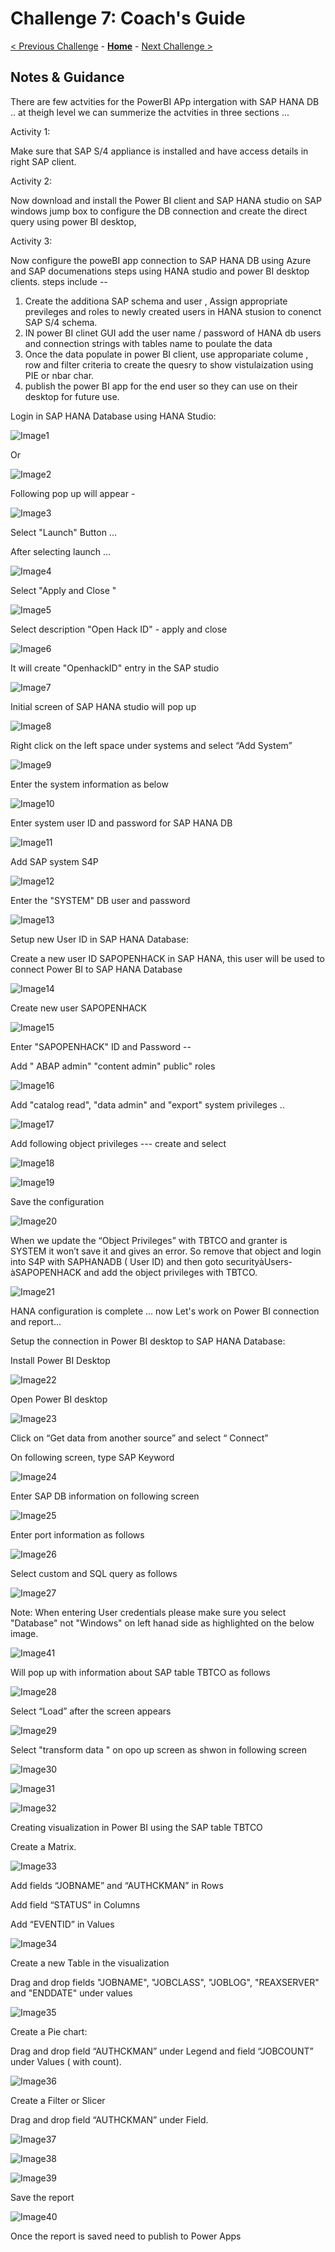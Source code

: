 # Challenge 7: Coach's Guide

[< Previous Challenge](./06-deploymongo.md) - **[Home](README.md)** - [Next Challenge >](./08-storage.md)

## Notes & Guidance

There are few  actvities for the PowerBI APp intergation with SAP HANA DB ..
at theigh level we can summerize the actvities in three sections ...

Activity 1:  

Make sure that   SAP S/4 appliance is installed and have access details in right SAP client. 

Activity 2:   

Now download  and install  the Power BI client  and SAP HANA studio on SAP   windows jump box to configure the DB connection and create the direct query using power BI desktop, 
 
Activity 3:  

Now  configure the poweBI app connection to SAP HANA DB using Azure  and SAP documenations steps using  HANA studio and power BI desktop clients.
steps include --
   1. Create the additiona SAP schema and user , Assign appropriate previleges and roles to newly created users in HANA stusion to conenct SAP S/4 schema.
   2. IN power BI clinet GUI add the user name / password of HANA db users and connection strings with tables name to poulate the data
   3. Once the data populate in power BI client, use appropariate colume , row and filter criteria to create the quesry to show vistulaization using PIE or nbar char.
   4. publish the power BI app for the end user so they can use on their desktop for future use.


Login in SAP HANA Database using HANA Studio: 



 
![Image1](Images/Challege7_image1.png)
 

Or  



![Image2](Images/Challenge7_image2.png)

Following pop up will appear  - 

 

![Image3](Images/Challenge7_image3.png)

 

Select  "Launch" Button ... 

 

After selecting launch ... 


![Image4](Images/Challenge7_image4.png)


 

Select "Apply and Close " 


![Image5](Images/Challenge7_image5.png)


 

Select description "Open Hack ID"  - apply and close 

  

  

  
![Image6](Images/Challenge7_image6.png)

 

 

It will create  "OpenhackID" entry in the SAP studio 

 

 
![Image7](Images/Challenge7_image7.png)
  


Initial screen of SAP HANA studio will pop up  

  

![Image8](Images/Challenge7_image8.png)
 

 

Right click on the left space under systems and select “Add System” 

  
![Image9](Images/Challenge7_image9.png)
  


 

Enter  the system information as below  

![Image10](Images/Challenge7_image10.png)
 

Enter system user ID and  password for SAP HANA DB  

 

![Image11](Images/Challenge7_image11.png)
 

 

Add SAP system S4P 

 

![Image12](Images/Challenge7_image12.png)
 

 

Enter the "SYSTEM" DB user and password  

 


 
![Image13](Images/Challenge7_image13.png)
 

 

Setup new User ID in SAP HANA Database: 

Create a new user ID SAPOPENHACK in SAP HANA, this user will be used to connect Power BI to SAP HANA Database 

 

 

![Image14](Images/Challenge7_image14.png)
 

 

Create new user  SAPOPENHACK 

 
![Image15](Images/Challenge7_image15.png)
 

Enter  "SAPOPENHACK" ID and Password -- 



Add " ABAP admin" "content admin" public" roles  

 

 
![Image16](Images/Challenge7_image16.png)
 

Add "catalog read",  "data admin" and "export" system privileges .. 

 ![Image17](Images/Challenge7_image17.png)


 
Add following object privileges ---  create and select 

 
![Image18](Images/Challenge7_image18.png)
 
![Image19](Images/Challenge7_image19.png)

Save the configuration  

![Image20](Images/Challenge7_image20.png)


 

 

When we update the “Object Privileges” with TBTCO and granter is SYSTEM it won’t save it and gives an error. So remove that object and login into S4P with SAPHANADB  ( User ID) and then goto securityàUsers-àSAPOPENHACK and add the object privileges with TBTCO. 

 


![Image21](Images/Challenge7_image21.png)

 

HANA configuration is complete … now Let's work on Power BI connection and report... 

Setup the connection in Power BI desktop to SAP HANA Database: 

Install Power BI Desktop 

![Image22](Images/Challenge7_image22.png)



 

Open Power BI desktop 


 ![Image23](Images/Challenge7_image23.png)

Click on “Get data from another source” and select “ Connect” 

 

 
On following screen, type SAP Keyword 

 

![Image24](Images/Challenge7_image24.png)
 

Enter SAP DB information on following screen  

 ![Image25](Images/Challenge7_image25.png)


Enter port information as follows  

 
![Image26](Images/Challenge7_image26.png) 

Select custom and SQL query as follows  

 
![Image27](Images/Challenge7_image27.png)

Note: When entering User credentials please make sure you select "Database" not "Windows" on left hanad side as highlighted on the below image.

![Image41](Images/Challenge7_image42.PNG)

Will pop up with information about SAP table TBTCO as follows  

![Image28](Images/Challenge7_image28.png)

 


Select “Load” after the screen appears 

 
![Image29](Images/Challenge7_image29.png)
 


 

Select "transform data " on opo up screen as shwon in following screen  

![Image30](Images/Challenge7_image30.png)

![Image31](Images/Challenge7_image31.png)

![Image32](Images/Challenge7_image32.png)

Creating visualization in Power BI using the SAP table TBTCO 

Create a Matrix. 


![Image33](Images/Challenge7_image33.png)

 

 

Add fields “JOBNAME” and “AUTHCKMAN” in Rows 


Add field “STATUS” in Columns 

Add “EVENTID” in Values 

![Image34](Images/Challenge7_image34.png)


 

 

Create a new Table in the visualization 

  

Drag and drop fields "JOBNAME", "JOBCLASS", "JOBLOG", "REAXSERVER" and "ENDDATE" under values 

 

![Image35](Images/Challenge7_image35.png)

Create a Pie chart: 

  

Drag and drop field “AUTHCKMAN” under Legend and  field “JOBCOUNT” under Values ( with count). 


![Image36](Images/Challenge7_image36.png)
 

Create a Filter or Slicer 

Drag and drop field “AUTHCKMAN” under Field. 

![Image37](Images/Challenge7_image37.png)
 
![Image38](Images/Challenge7_image38.png)

![Image39](Images/Challenge7_image39.png)


Save the report 

![Image40](Images/Challenge7_image40.png)
 

Once the report is saved need to publish to Power Apps 
